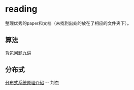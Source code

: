 # reading
整理优秀的paper和文档（未找到出处的放在了相应的文件夹下）。 

## 算法

[背包问题九讲](https://github.com/tianyicui/pack)

## 分布式
[分布式系统原理介绍](https://github.com/hongweikkx/reading/blob/master/%E5%88%86%E5%B8%83%E5%BC%8F/%E5%88%86%E5%B8%83%E5%BC%8F%E7%B3%BB%E7%BB%9F%E5%8E%9F%E7%90%86%E4%BB%8B%E7%BB%8D.pdf) -- 刘杰